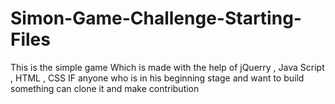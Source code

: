 # Simon-Game-Challenge-Starting-Files
This is the simple game Which is made with the help of jQuerry , Java Script , HTML , CSS
IF anyone who is in his beginning stage and want to build something can clone it and make contribution  
